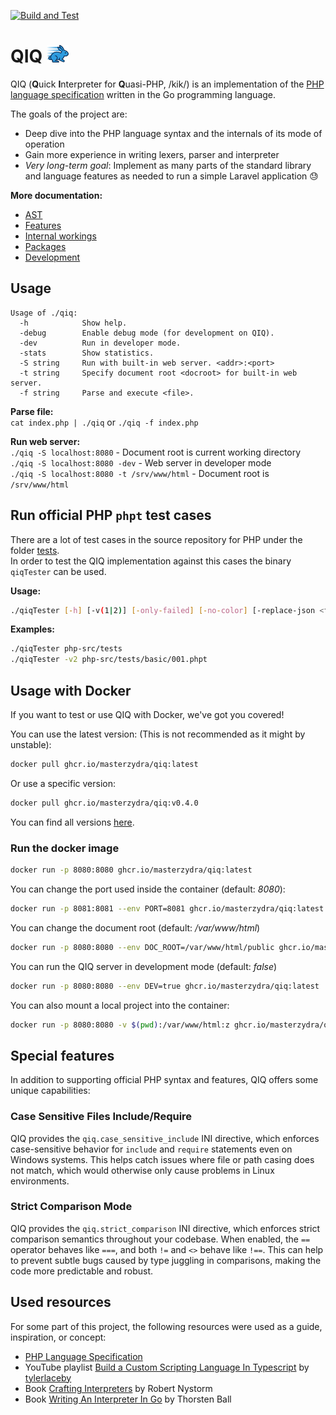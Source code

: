 [![Build and Test](https://github.com/MasterZydra/QIQ/actions/workflows/build-and-test.yml/badge.svg)](https://github.com/MasterZydra/QIQ/actions/workflows/build-and-test.yml)
# QIQ <img style="height: 1em;" src="doc/Rabbit.svg">

QIQ (**Q**uick **I**nterpreter for **Q**uasi-PHP, /kik/) is an implementation of the [PHP language specification](https://phplang.org/) written in the Go programming language.

The goals of the project are:
- Deep dive into the PHP language syntax and the internals of its mode of operation
- Gain more experience in writing lexers, parser and interpreter
- *Very long-term goal*: Implement as many parts of the standard library and language features as needed to run a simple Laravel application :sweat:

**More documentation:**
- [AST](doc/AST.md)
- [Features](doc/Features.md)
- [Internal workings](doc/Internal%20workings.md)
- [Packages](doc/Packages.md)
- [Development](doc/Development.md)

## Usage
```
Usage of ./qiq:
  -h            Show help.
  -debug        Enable debug mode (for development on QIQ).
  -dev          Run in developer mode.
  -stats        Show statistics.
  -S string     Run with built-in web server. <addr>:<port>
  -t string     Specify document root <docroot> for built-in web server.
  -f string     Parse and execute <file>.
```

**Parse file:**  
`cat index.php | ./qiq` or `./qiq -f index.php`

**Run web server:**  
`./qiq -S localhost:8080` - Document root is current working directory  
`./qiq -S localhost:8080 -dev` - Web server in developer mode  
`./qiq -S localhost:8080 -t /srv/www/html` - Document root is `/srv/www/html`

## Run official PHP `phpt` test cases
There are a lot of test cases in the source repository for PHP under the folder [tests](https://github.com/php/php-src/tree/master/tests).  
In order to test the QIQ implementation against this cases the binary `qiqTester` can be used.

**Usage:**
```bash
./qiqTester [-h] [-v(1|2)] [-only-failed] [-no-color] [-replace-json <file-name>] <list of directory or phpt-file>
```

**Examples:**
```bash
./qiqTester php-src/tests
./qiqTester -v2 php-src/tests/basic/001.phpt
```

## Usage with Docker
If you want to test or use QIQ with Docker, we've got you covered!

You can use the latest version: (This is not recommended as it might by unstable):
```bash
docker pull ghcr.io/masterzydra/qiq:latest
```

Or use a specific version:
```bash
docker pull ghcr.io/masterzydra/qiq:v0.4.0
```

You can find all versions [here](https://github.com/MasterZydra/QIQ/pkgs/container/qiq/versions).

### Run the docker image 
```bash
docker run -p 8080:8080 ghcr.io/masterzydra/qiq:latest
```

You can change the port used inside the container (default: *8080*):
```bash
docker run -p 8081:8081 --env PORT=8081 ghcr.io/masterzydra/qiq:latest
```

You can change the document root (default: */var/www/html*)
```bash
docker run -p 8080:8080 --env DOC_ROOT=/var/www/html/public ghcr.io/masterzydra/qiq:latest
```

You can run the QIQ server in development mode (default: *false*)
```bash
docker run -p 8080:8080 --env DEV=true ghcr.io/masterzydra/qiq:latest
```

You can also mount a local project into the container:
```bash
docker run -p 8080:8080 -v $(pwd):/var/www/html:z ghcr.io/masterzydra/qiq:latest
```

## Special features

In addition to supporting official PHP syntax and features, QIQ offers some unique capabilities:

### Case Sensitive Files Include/Require

QIQ provides the `qiq.case_sensitive_include` INI directive, which enforces case-sensitive behavior for `include` and `require` statements even on Windows systems. This helps catch issues where file or path casing does not match, which would otherwise only cause problems in Linux environments.

### Strict Comparison Mode

QIQ provides the `qiq.strict_comparison` INI directive, which enforces strict comparison semantics throughout your codebase. When enabled, the `==` operator behaves like `===`, and both `!=` and `<>` behave like `!==`. This can help to prevent subtle bugs caused by type juggling in comparisons, making the code more predictable and robust.

## Used resources
For some part of this project, the following resources were used as a guide, inspiration, or concept:
- [PHP Language Specification](https://phplang.org/)
- YouTube playlist [Build a Custom Scripting Language In Typescript](https://www.youtube.com/playlist?list=PL_2VhOvlMk4UHGqYCLWc6GO8FaPl8fQTh) by [tylerlaceby](https://www.youtube.com/@tylerlaceby)
- Book [Crafting Interpreters](https://craftinginterpreters.com/) by Robert Nystorm
- Book [Writing An Interpreter In Go](https://interpreterbook.com/) by Thorsten Ball

